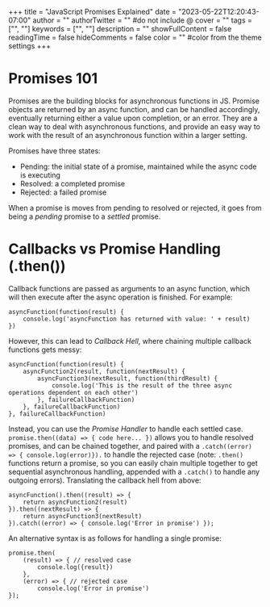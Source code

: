 +++
title = "JavaScript Promises Explained"
date = "2023-05-22T12:20:43-07:00"
author = ""
authorTwitter = "" #do not include @
cover = ""
tags = ["", ""]
keywords = ["", ""]
description = ""
showFullContent = false
readingTime = false
hideComments = false
color = "" #color from the theme settings
+++

# Promises 101

Promises are the building blocks for asynchronous functions in JS. Promise objects are returned by an async function, and can be handled accordingly, eventually returning either a value upon completion, or an error. They are a clean way to deal with asynchronous functions, and provide an easy way to work with the result of an asynchronous function within a larger setting.

Promises have three states:
- Pending: the initial state of a promise, maintained while the async code is executing
- Resolved: a completed promise
- Rejected: a failed promise

When a promise is moves from pending to resolved or rejected, it goes from being a *pending* promise to a *settled* promise.

# Callbacks vs Promise Handling (.then())

Callback functions are passed as arguments to an async function, which will then execute after the async operation is finished. For example:
```
asyncFunction(function(result) {
    console.log('asyncFunction has returned with value: ' + result)
})
```
However, this can lead to *Callback Hell*, where chaining multiple callback functions gets messy:
```
asyncFunction(function(result) {
    asyncFunction2(result, function(nextResult) {
        asyncFunction3(nextResult, function(thirdResult) {
            console.log('This is the result of the three async operations dependent on each other')
        }, failureCallbackFunction)
    }, failureCallbackFunction)
}, failureCallbackFunction)
```
Instead, you can use the *Promise Handler* to handle each settled case. `promise.then((data) => { code here... })` allows you to handle resolved promises, and can be chained together, and paired with a `.catch((error) => { console.log(error)}).` to handle the rejected case (note: `.then()` functions return a promise, so you can easily chain multiple together to get sequential asynchronous handling, appended with a `.catch()` to handle any outgoing errors). Translating the callback hell from above:
```
asyncFunction().then((result) => {
    return asyncFunction2(result)
}).then((nextResult) => {
    return asyncFunction3(nextResult)
}).catch((error) => { console.log('Error in promise') });
```
An alternative syntax is as follows for handling a single promise:
```
promise.then(
    (result) => { // resolved case
        console.log({result})
    },
    (error) => { // rejected case
        console.log('Error in promise')
});
```

